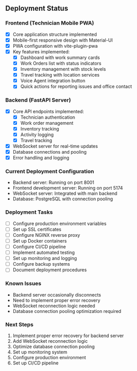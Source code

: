 ## Deployment Status

### Frontend (Technician Mobile PWA)
- [x] Core application structure implemented
- [x] Mobile-first responsive design with Material-UI
- [x] PWA configuration with vite-plugin-pwa
- [x] Key features implemented:
  - [x] Dashboard with work summary cards
  - [x] Work Orders list with status indicators
  - [x] Inventory management with stock levels
  - [x] Travel tracking with location services
  - [x] Voice Agent integration button
  - [x] Quick actions for reporting issues and office contact

### Backend (FastAPI Server)
- [x] Core API endpoints implemented:
  - [x] Technician authentication
  - [x] Work order management
  - [x] Inventory tracking
  - [x] Activity logging
  - [x] Travel tracking
- [x] WebSocket server for real-time updates
- [x] Database connections and pooling
- [x] Error handling and logging

### Current Deployment Configuration
- Backend server: Running on port 8001
- Frontend development server: Running on port 5174
- WebSocket server: Integrated with main backend
- Database: PostgreSQL with connection pooling

### Deployment Tasks
- [ ] Configure production environment variables
- [ ] Set up SSL certificates
- [ ] Configure NGINX reverse proxy
- [ ] Set up Docker containers
- [ ] Configure CI/CD pipeline
- [ ] Implement automated testing
- [ ] Set up monitoring and logging
- [ ] Configure backup systems
- [ ] Document deployment procedures

### Known Issues
- Backend server occasionally disconnects
- Need to implement proper error recovery
- WebSocket reconnection logic needed
- Database connection pooling optimization required

### Next Steps
1. Implement proper error recovery for backend server
2. Add WebSocket reconnection logic
3. Optimize database connection pooling
4. Set up monitoring system
5. Configure production environment
6. Set up CI/CD pipeline 